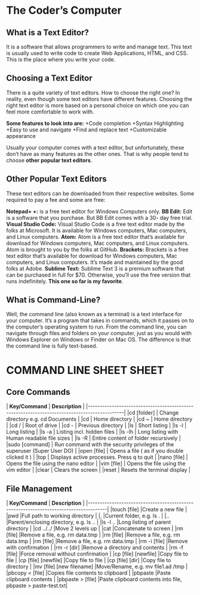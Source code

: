 # The Coder’s Computer

## What is a Text Editor?
It is a software that allows programmers to write and manage text. This text is usually used to write code to create Web Applications, HTML, and CSS. This is the place where you write your code.

## Choosing a Text Editor
There is a quite variety of text editors. How to choose the right one? In reality, even though some text editors have different features. Choosing the right text editor is more based on a personal choice on which one you can feel more comfortable to work with. 

**Some features to look into are:**
+Code completion
+Syntax Highlighting
+Easy to use and navigate
+Find and replace text
+Customizable appearance 

Usually your computer comes with a text editor, but unfortunately, these don’t have as many features as the other ones. That is why people tend to choose **other popular text editors**.

## Other Popular Text Editors
These text editors can be downloaded from their respective websites. Some required to pay a fee and some are free: 

**Notepad+ +:** is a free text editor for Windows Computers only.
**BB Edit:** Edit is a software that you purchase. But BB Edit comes with a 30- day free trial.
**Visual Studio Code:** Visual Studio Code is a free text editor made by the folks at Microsoft. It is available for Windows computers, Mac computers, and Linux computers.
**Atom:** Atom is a free text editor that’s available for download for Windows computers, Mac computers, and Linux computers. Atom is brought to you by the folks at GitHub.
**Brackets:** Brackets is a free text editor that’s available for download for Windows computers, Mac computers, and Linux computers. It’s made and maintained by the good folks at Adobe. 
**Sublime Text:** Sublime Text 3 is a premium software that can be purchased in full for $70. Otherwise, you’ll use the free version that runs indefinitely. **This one so far is my favorite**. 

## What is Command-Line?
Well, the command line (also known as a terminal) is a text interface for your computer. It’s a program that takes in commands, which it passes on to the computer’s operating system to run.
From the command line, you can navigate through files and folders on your computer, just as you would with Windows Explorer on Windows or Finder on Mac OS. The difference is that the command line is fully text-based.

# COMMAND LINE SHEET SHEET

## Core Commands

| __Key/Command__ |                     __Description__                                       |
|---------------------------------------------------------------------------------------------|
|cd [folder]	    | Change directory e.g. cd Documents                                        |
|cd	              | Home directory                                                            |
|cd ~	            | Home directory                                                            |
|cd /   	        | Root of drive                                                             |
|cd -	            | Previous directory                                                        |
|ls	              | Short listing                                                             |
|ls -l	          | Long listing                                                              |
|ls -a	          | Listing incl. hidden files                                                |
|ls -lh	          | Long listing with Human readable file sizes                               |
|ls -R	          | Entire content of folder recursively                                      |
|sudo [command]	  | Run command with the security privileges of the superuser (Super User DO) |
|open [file]	    | Opens a file ( as if you double clicked it )                              |
|top	            | Displays active processes. Press q to quit                                |
|nano [file]	    | Opens the file using the nano editor                                      |
|vim [file]	      | Opens the file using the vim editor                                       |
|clear	          | Clears the screen                                                         |
|reset	          | Resets the terminal display                                               |

## File Management

| __Key/Command__         |                     __Description__                        |
|--------------------------------------------------------------------------------------|
|touch [file]	            |Create a new file                                           |
|pwd	                    |Full path to working directory                              |
|.	                      |Current folder, e.g. ls .                                   |
|..	                      |Parent/enclosing directory, e.g. ls ..                      |
|ls -l ..       	        |Long listing of parent directory                            |
|cd ../../	              |Move 2 levels up                                            |
|cat	                    |Concatenate to screen                                       |
|rm [file]	              |Remove a file, e.g. rm data.tmp                             |
|rm [file]	              |Remove a file, e.g. rm data.tmp                             |
|rm [file]	              |Remove a file, e.g. rm data.tmp                             |
|rm -i [file]	            |Remove with confirmation                                    |
|rm -r [dir]	            |Remove a directory and contents                             |
|rm -f [file]	            |Force removal without confirmation                          |
|cp [file] [newfile]      |Copy file to file                                           |
|cp [file] [newfile]	    |Copy file to file                                           |
|cp [file] [dir]	        |Copy file to directory                                      |
|mv [file] [new filename] |Move/Rename, e.g. mv file1.ad /tmp                          |
|pbcopy < [file]	        |Copies file contents to clipboard                           |
|pbpaste	                |Paste clipboard contents                                    |
|pbpaste > [file]	        |Paste clipboard contents into file, pbpaste > paste-test.txt|
















